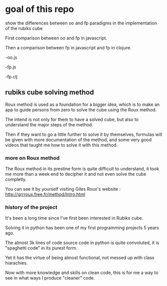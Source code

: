 # goal of this repo

show the differences between oo and fp paradigms in the implementation of the rubiks cube

First comparison between oo and fp in javascript.

Then a comparison between fp in javascript and fp in clojure.

-oo.js 

-fp.js

-fp.clj

## rubiks cube solving method

Roux method is used as a foundation for a bigger idea,
which is to make an app to guide persons from zero to solve the cube using the Roux method.

The intend is not only for them to have a solved cube, but also to understand the major steps of the method.

Then if they want to go a little further to solve it by themselves, formulas will be given with more documentation of the method, and some very good videos that taught me how to solve it with this method.


### more on Roux method

The Roux method in its prestine form is quite difficult to understand, it took me more than a week end to decipher it 
and not even solve the cube completly.

You can see it by yourself visiting Giles Roux's website : http://grrroux.free.fr/method/Intro.html


### history of the project

It's been a long time since I've first been interested in Rubiks cube.

Solving it in python has been one of my first programming projects 5 years ago.

The almost 3k lines of code source code in python is quite convoluted, it is "spaghetti code" in its purest form.

Yet it has the virtue of being almost functional, not messed up with class hiarachies.

Now with more knowledge and skills on clean code, this is for me a way to see in what ways I produce "cleaner" code.